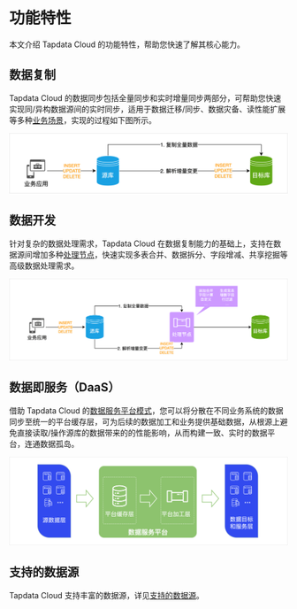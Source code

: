 # 功能特性

本文介绍 Tapdata Cloud 的功能特性，帮助您快速了解其核心能力。

## 数据复制

Tapdata Cloud 的数据同步包括全量同步和实时增量同步两部分，可帮助您快速实现同/异构数据源间的实时同步，适用于数据迁移/同步、数据灾备、读性能扩展等多种[业务场景](use-cases.md)，实现的过程如下图所示。

![数据复制工作流程](../images/features_data_copy.png)



## 数据开发

针对复杂的数据处理需求，Tapdata Cloud 在数据复制能力的基础上，支持在数据源间增加多种[处理节点](../user-guide/data-development/process-node.md)，快速实现多表合并、数据拆分、字段增减、共享挖掘等高级数据处理需求。

![数据开发工作流程](../images/features_data_dev.png)



## 数据即服务（DaaS）

借助 Tapdata Cloud 的[数据服务平台模式](../user-guide/data-console/daas-mode/enable-daas-mode.md)，您可以将分散在不同业务系统的数据同步至统一的平台缓存层，可为后续的数据加工和业务提供基础数据，从根源上避免直接读取/操作源库的数据带来的的性能影响，从而构建一致、实时的数据平台，连通数据孤岛。

![数据服务平台架构](../images/features_daas.png)



## 支持的数据源

Tapdata Cloud 支持丰富的数据源，详见[支持的数据源](supported-databases.md)。
